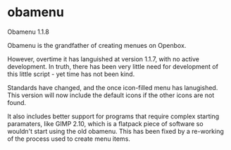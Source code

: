 # obamenu
Obamenu 1.1.8

Obamenu is the grandfather of creating menues on Openbox. 

However, overtime it has languished at version 1.1.7, with no active development. In truth, there has been
very little need for development of this little script - yet time has not been kind. 

Standards have changed, and the once icon-filled menu has lanugished. This version will now include the default icons
if the other icons are not found.

It also includes better support for programs that require complex starting paramaters, like GIMP 2.10, which is a flatpack
piece of software so wouldn't start using the old obamenu. This has been fixed by a re-working of the process
used to create menu items. 

